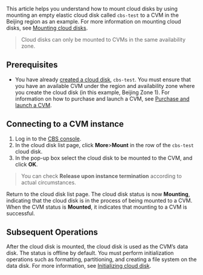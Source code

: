 This article helps you understand how to mount cloud disks by using mounting an empty elastic cloud disk called `cbs-test` to a CVM in the Beijing region as an example. For more information on mounting cloud disks, see [Mounting cloud disks](https://intl.cloud.tencent.com/document/product/362/31594).
>Cloud disks can only be mounted to CVMs in the same availability zone.

## Prerequisites
- You have already [created a cloud disk](https://intl.cloud.tencent.com/document/product/362/31647), `cbs-test`.
You must ensure that you have an available CVM under the region and availability zone where you create the cloud disk (in this example, Beijing Zone 1). For information on how to purchase and launch a CVM, see [Purchase and launch a CVM](https://intl.cloud.tencent.com/document/product/213/4855).

## Connecting to a CVM instance
1. Log in to the [CBS console](https://console.cloud.tencent.com/cvm/cbs).
2. In the cloud disk list page, click **More**>**Mount** in the row of the `cbs-test` cloud disk.
3. In the pop-up box select the cloud disk to be mounted to the CVM, and click **OK**.
  >You can check **Release upon instance termination** according to actual circumstances.
  >
  Return to the cloud disk list page. The cloud disk status is now **Mounting**, indicating that the cloud disk is in the process of being mounted to a CVM. When the CVM status is **Mounted**, it indicates that mounting to a CVM is successful.


## Subsequent Operations
After the cloud disk is mounted, the cloud disk is used as the CVM’s data disk. The status is offline by default. You must perform initialization operations such as formatting, partitioning, and creating a file system on the data disk. For more information, see [Initializing cloud disk](https://intl.cloud.tencent.com/document/product/362/31646).

